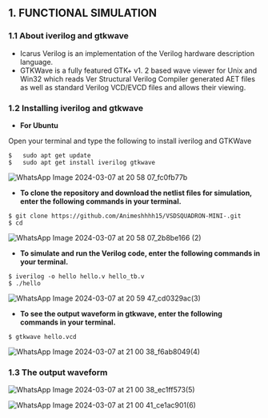 ## 1. FUNCTIONAL SIMULATION

### 1.1 About iverilog and gtkwave
- Icarus Verilog is an implementation of the Verilog hardware description language.
- GTKWave is a fully featured GTK+ v1. 2 based wave viewer for Unix and Win32 which reads Ver Structural Verilog Compiler generated AET files as well as standard Verilog VCD/EVCD files and allows their viewing.
  
### 1.2 Installing iverilog and gtkwave

- **For Ubuntu**

 Open your terminal and type the following to install iverilog and GTKWave
 ```
 $   sudo apt get update
 $   sudo apt get install iverilog gtkwave
 ```

![WhatsApp Image 2024-03-07 at 20 58 07_fc0fb77b](https://github.com/HemaPriyaMudium/VSDSquadron-mini/assets/160724714/e561638c-172b-416c-a254-dbd179a04b9f)


- **To clone the repository and download the netlist files for simulation, enter the following commands in your terminal.**

 ```
 $ git clone https://github.com/Animeshhhh15/VSDSQUADRON-MINI-.git
 $ cd 
```

![WhatsApp Image 2024-03-07 at 20 58 07_2b8be166 (2)](https://github.com/HemaPriyaMudium/VSDSquadron-mini/assets/160724714/024a497c-e586-4fe4-b7c7-266162b16b98)



- **To simulate and run the Verilog code, enter the following commands in your terminal.**

```
$ iverilog -o hello hello.v hello_tb.v
$ ./hello
```
![WhatsApp Image 2024-03-07 at 20 59 47_cd0329ac(3)](https://github.com/HemaPriyaMudium/VSDSquadron-mini/assets/160724714/68244181-9cea-486f-829f-ca57c5ae574c)





- **To see the output waveform in gtkwave, enter the following commands in your terminal.**

`$ gtkwave hello.vcd`

![WhatsApp Image 2024-03-07 at 21 00 38_f6ab8049(4)](https://github.com/HemaPriyaMudium/VSDSquadron-mini/assets/160724714/f51f6ead-fceb-4229-9efd-a6998a2d0b8a)


### 1.3 The output waveform

![WhatsApp Image 2024-03-07 at 21 00 38_ec1ff573(5)](https://github.com/HemaPriyaMudium/VSDSquadron-mini/assets/160724714/65a312a0-4fc4-47a7-b4be-f9e74736d017)


![WhatsApp Image 2024-03-07 at 21 00 41_ce1ac901(6)](https://github.com/HemaPriyaMudium/VSDSquadron-mini/assets/160724714/3aeaa830-1187-4046-b833-aaab452b531c)


